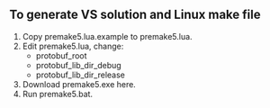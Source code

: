 ## To generate VS solution and Linux make file

1. Copy premake5.lua.example to premake5.lua.
2. Edit premake5.lua, change:
	* protobuf_root
	* protobuf_lib_dir_debug
	* protobuf_lib_dir_release
3. Download premake5.exe here.
4. Run premake5.bat.

